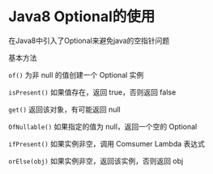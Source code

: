 # Java8 Optional的使用

在Java8中引入了Optional来避免java的空指针问题

基本方法

`of()` 为非 null 的值创建一个 Optional 实例

`isPresent()` 如果值存在，返回 true，否则返回 false

`get()` 返回该对象，有可能返回 null

`OfNullable()` 如果指定的值为 null，返回一个空的 Optional

`ifPresent()` 如果实例非空，调用 Comsumer Lambda 表达式

`orElse(obj)` 如果实例非空，返回该实例，否则返回 obj

